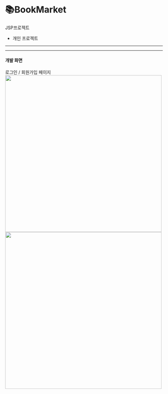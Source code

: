 # 📚BookMarket
JSP프로젝트
- 개인 프로젝트
<hr>

<hr>
<h4>개발 화면</h4>
 로그인 / 회원가입 페이지
 <div>
 <img src="https://user-images.githubusercontent.com/97931260/233273369-d4fa521b-b0ca-42aa-9041-53909283fd16.png" style="width: 500px;">
<img src="https://user-images.githubusercontent.com/97931260/233273357-a69710a4-28dc-4f3c-8237-5626763825ef.png" style="width: 500px;">
</div>
